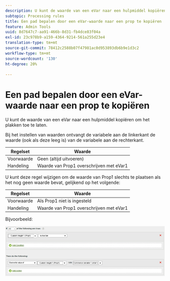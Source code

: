 ```yaml
---
description: U kunt de waarde van een eVar naar een hulpmiddel kopiëren om het plakken toe te laten.
subtopic: Processing rules
title: Een pad bepalen door een eVar-waarde naar een prop te kopiëren
feature: Admin Tools
uuid: 8d7647c7-aa91-466b-8d31-fb4dce83f04a
exl-id: 23c978b9-a159-4364-9214-561a255d23e4
translation-type: tm+mt
source-git-commit: 78412c2588b07f47981ac0d953893db6b9e1d3c2
workflow-type: tm+mt
source-wordcount: '130'
ht-degree: 20%

---
```


# Een pad bepalen door een eVar-waarde naar een prop te kopiëren

U kunt de waarde van een eVar naar een hulpmiddel kopiëren om het plakken toe te laten.

Bij het instellen van waarden ontvangt de variabele aan de linkerkant de waarde (ook als deze leeg is) van de variabele aan de rechterkant.

| Regelset | Waarde |
|---|---|
| Voorwaarde | Geen (altijd uitvoeren) |
| Handeling | Waarde van Prop1 overschrijven met eVar1 |

U kunt deze regel wijzigen om de waarde van Prop1 slechts te plaatsen als het nog geen waarde bevat, gelijkend op het volgende:

| Regelset | Waarde |
|---|---|
| Voorwaarde | Als Prop1 niet is ingesteld |
| Handeling | Waarde van Prop1 overschrijven met eVar1 |

Bijvoorbeeld:

![](assets/overwrite-empty-prop.png)
